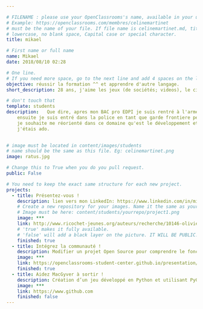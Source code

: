 ```yaml
---

# FILENAME : please use your OpenClassrooms's name, available in your url.
# Example: https://openclassrooms.com/membres/celinemartinet
# must be the name of your file. If file name is celinemartinet.md, title is celinemartinet.
# lowercase, no blank space, Capital case or special character.
title: mikael

# First name or full name
name: Mikael
date: 2018/08/10 02:28

# One line.
# If you need more space, go to the next line and add 4 spaces on the left, as in 'description'.
objective: réussir la formation ^^ et apprendre d'autre langage.
short_description: 28 ans, j'aime les jeux (de sociétés; videos), le ciné, les sports autos, la bouffe, j'suis un humain quoi!

# don't touch that
template: students
description:   Que dire, apres mon BAC pro EDPI je suis rentré à l'armée ou j'était démineur pendant 3 ans, 
    ensuite je suis entré dans la police en tant que garde frontiere pendant 4 ans, et désormais,
    je souhaite me réorienté dans ce domaine qu'est le développement et qui m'intrigais déja lorsque
    j'étais ado.
    

# image must be located in content/images/students
# name should be the same as this file. Eg: celinemartinet.png
image: ratus.jpg

# Change this to True when you do you pull request.
public: False

# You need to keep the exact same structure for each new project.
projects:
  - title: Présentez-vous !
    description: lien vers mon LinkedIn: https://www.linkedin.com/in/mikael-nunes-127b85168/.
    # Create a new repository for your images. Name it the same as your nickname and profile picture.
    # Image must be here: content/students/yourrepo/project1.png
    image: ***
    link: http://www.ricochet-jeunes.org/auteurs/recherche/10146-olivier-vogel
    # 'true' makes it fully available.
    # 'false' will add a black layer on the picture. IT WILL BE PUBLIC!
    finished: true
  - title: Intégrez la communauté !
    description: Modifier un projet Open Source pour comprendre le fonctionnement de Git, de Github et des pull requests. 
    image: ***
    link: https://openclassrooms-student-center.github.io/presentation/students/ratus.html
    finished: true
  - title: Aidez MacGyver à sortir !
    description: Création d’un jeu développé en Python et utilisant PyGame.
    image: ***
    link: https://www.github.com
    finished: false
---
```

